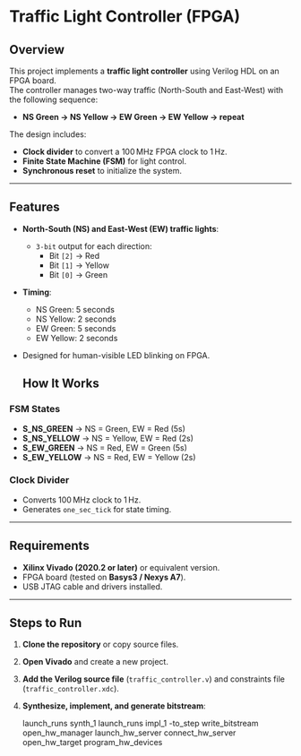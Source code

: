 # Traffic Light Controller (FPGA)

## Overview
This project implements a **traffic light controller** using Verilog HDL on an FPGA board.  
The controller manages two-way traffic (North-South and East-West) with the following sequence:
- **NS Green → NS Yellow → EW Green → EW Yellow → repeat**

The design includes:
- **Clock divider** to convert a 100 MHz FPGA clock to 1 Hz.
- **Finite State Machine (FSM)** for light control.
- **Synchronous reset** to initialize the system.

---

## Features
- **North-South (NS) and East-West (EW) traffic lights**:
  - `3-bit` output for each direction:
    - Bit `[2]` → Red
    - Bit `[1]` → Yellow
    - Bit `[0]` → Green
- **Timing**:
  - NS Green: 5 seconds
  - NS Yellow: 2 seconds
  - EW Green: 5 seconds
  - EW Yellow: 2 seconds
- Designed for human-visible LED blinking on FPGA.

  ## How It Works
### FSM States
- **S_NS_GREEN** → NS = Green, EW = Red (5s)
- **S_NS_YELLOW** → NS = Yellow, EW = Red (2s)
- **S_EW_GREEN** → NS = Red, EW = Green (5s)
- **S_EW_YELLOW** → NS = Red, EW = Yellow (2s)

### Clock Divider
- Converts 100 MHz clock to 1 Hz.
- Generates `one_sec_tick` for state timing.

---

## Requirements
- **Xilinx Vivado (2020.2 or later)** or equivalent version.
- FPGA board (tested on **Basys3 / Nexys A7**).
- USB JTAG cable and drivers installed.

---

## Steps to Run
1. **Clone the repository** or copy source files.
2. **Open Vivado** and create a new project.
3. **Add the Verilog source file** (`traffic_controller.v`) and constraints file (`traffic_controller.xdc`).
4. **Synthesize, implement, and generate bitstream**:

    launch_runs synth_1
    launch_runs impl_1 -to_step write_bitstream
    open_hw_manager
    launch_hw_server
    connect_hw_server
    open_hw_target
    program_hw_devices
